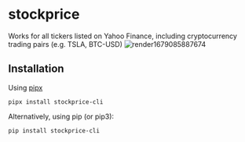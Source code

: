 # stockprice

Works for all tickers listed on Yahoo Finance, including cryptocurrency trading pairs (e.g. TSLA, BTC-USD)
![render1679085887674](https://user-images.githubusercontent.com/95553476/226039291-a952a161-8e0b-424b-aba4-3fdfdf53e5c4.gif)


## Installation
Using [pipx](https://pypa.github.io/pipx/)
```
pipx install stockprice-cli
```

Alternatively, using pip (or pip3):
```
pip install stockprice-cli
```
